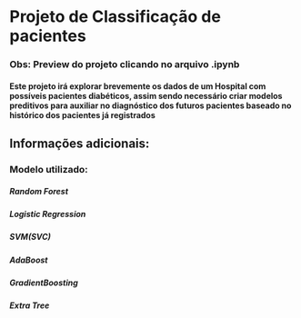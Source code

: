 # Projeto de Classificação de pacientes
### Obs: Preview do projeto clicando no arquivo .ipynb


#### Este projeto irá explorar brevemente os dados de um Hospital com possíveis pacientes diabéticos, assim sendo necessário criar modelos preditivos para auxiliar no diagnóstico dos futuros pacientes baseado no histórico dos pacientes já registrados

## Informações adicionais:
### Modelo utilizado: 
##### Random Forest
##### Logistic Regression
##### SVM(SVC)
##### AdaBoost
##### GradientBoosting
##### Extra Tree

